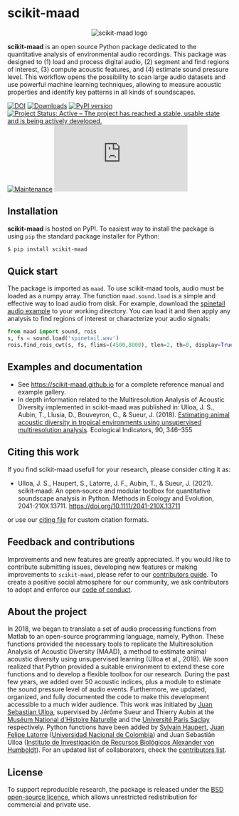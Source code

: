 
# scikit-maad

<div align="center">
    <img src="https://raw.githubusercontent.com/scikit-maad/scikit-maad/production/docs/logo/maad_key_visual_blue.png" alt="scikit-maad logo"/>
</div>

**scikit-maad** is an open source Python package dedicated to the quantitative analysis of environmental audio recordings. This package was designed to (1) load and process digital audio, (2) segment and find regions of interest, (3) compute acoustic features, and (4) estimate sound pressure level. This workflow opens the possibility to scan large audio datasets and use powerful machine learning techniques, allowing to measure acoustic properties and identify key patterns in all kinds of soundscapes.

[![DOI](https://zenodo.org/badge/148142520.svg)](https://zenodo.org/badge/latestdoi/148142520)
[![Downloads](https://static.pepy.tech/badge/scikit-maad)](https://pepy.tech/project/scikit-maad)
[![PyPI version](https://badge.fury.io/py/scikit-maad.svg)](https://badge.fury.io/py/scikit-maad)
[![Project Status: Active – The project has reached a stable, usable state and is being actively developed.](https://www.repostatus.org/badges/latest/active.svg)](https://www.repostatus.org/#active)
[![Maintenance](https://img.shields.io/badge/Maintained%3F-yes-green.svg)](https://GitHub.com/Naereen/StrapDown.js/graphs/commit-activity)
[![Citation Badge](https://api.juleskreuer.eu/citation-badge.php?doi=10.1111/2041-210X.13711)](https://juleskreuer.eu/projekte/citation-badge/)
<!--[![Python 3.6](https://img.shields.io/badge/python-3.6-blue.svg)](https://www.python.org/downloads/release/python-360/)-->

## Installation

**scikit-maad** is hosted on PyPI. To easiest way to install the package is using `pip` the standard package installer for Python:

```bash
$ pip install scikit-maad
```

## Quick start

The package is imported as `maad`. To use scikit-maad tools, audio must be loaded as a numpy array. The function `maad.sound.load` is a simple and effective way to load audio from disk. For example, download the [spinetail audio example](https://raw.githubusercontent.com/scikit-maad/scikit-maad/production/data/spinetail.wav) to your working directory. You can load it and then apply any analysis to find regions of interest or characterize your audio signals:

```python
from maad import sound, rois
s, fs = sound.load('spinetail.wav')
rois.find_rois_cwt(s, fs, flims=(4500,8000), tlen=2, th=0, display=True)
```


## Examples and documentation
- See https://scikit-maad.github.io for a complete reference manual and example gallery.
- In depth information related to the Multiresolution Analysis of Acoustic Diversity implemented in scikit-maad was published in: Ulloa, J. S., Aubin, T., Llusia, D., Bouveyron, C., & Sueur, J. (2018). [Estimating animal acoustic diversity in tropical environments using unsupervised multiresolution analysis](https://doi.org/10.1016/j.ecolind.2018.03.026). Ecological Indicators, 90, 346–355

## Citing this work

If you find scikit-maad usefull for your research, please consider citing it as:

- Ulloa, J. S., Haupert, S., Latorre, J. F., Aubin, T., & Sueur, J. (2021). scikit‐maad: An open‐source and modular toolbox for quantitative soundscape analysis in Python. Methods in Ecology and Evolution, 2041-210X.13711. https://doi.org/10.1111/2041-210X.13711

or use our [citing file](https://raw.githubusercontent.com/scikit-maad/scikit-maad/production/CITATION.bib) for custom citation formats.

## Feedback and contributions
Improvements and new features are greatly appreciated. If you would like to contribute submitting issues, developing new features or making improvements to `scikit-maad`, please refer to our [contributors guide](https://raw.githubusercontent.com/scikit-maad/scikit-maad/production/CONTRIBUTING.md). To create a positive social atmosphere for our community, we ask contributors to adopt and enforce our [code of conduct](https://raw.githubusercontent.com/scikit-maad/scikit-maad/production/CODE_OF_CONDUCT.md).

## About the project
In 2018, we began to translate a set of audio processing functions from Matlab to an open-source programming language, namely, Python. These functions provided the necessary tools to replicate the Multiresolution Analysis of Acoustic Diversity (MAAD), a method to estimate animal acoustic diversity using unsupervised learning (Ulloa et al., 2018). We soon realized that Python provided a suitable environment to extend these core functions and to develop a flexible toolbox for our research. During the past few years, we added over 50 acoustic indices, plus a module to estimate the sound pressure level of audio events. Furthermore, we updated, organized, and fully documented the code to make this development accessible to a much wider audience. This work was initiated by [Juan Sebastian Ulloa](https://www.researchgate.net/profile/Juan_Ulloa), supervised by Jérôme Sueur and Thierry Aubin at the [Muséum National d'Histoire Naturelle](http://isyeb.mnhn.fr/fr) and the [Université Paris Saclay](http://neuro-psi.cnrs.fr/) respectively. Python functions have been added by [Sylvain Haupert](https://www.researchgate.net/profile/Sylvain_Haupert), [Juan Felipe Latorre](https://www.researchgate.net/profile/Juan_Latorre_Gil) ([Universidad Nacional de Colombia](https://unal.edu.co/)) and Juan Sebastián Ulloa ([Instituto de Investigación de Recursos Biológicos Alexander von Humboldt](http://www.humboldt.org.co/)). For an updated list of collaborators, check the [contributors list](https://github.com/scikit-maad/scikit-maad/graphs/contributors).

## License
To support reproducible research, the package is released under the [BSD open-source licence](https://raw.githubusercontent.com/scikit-maad/scikit-maad/production/LICENSE.md), which allows unrestricted redistribution for commercial and private use.
